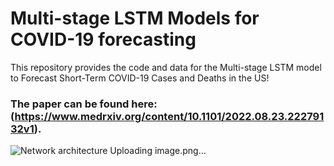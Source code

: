# Multi-stage LSTM Models for COVID-19 forecasting
This repository provides the code and data for the Multi-stage LSTM model to Forecast Short-Term COVID-19 Cases and Deaths in the US!
### The paper can be found here: (https://www.medrxiv.org/content/10.1101/2022.08.23.22279132v1).
![Network architecture ![Uploading image.png…]()
](https://github.com/hongru94/multi_stage_LSTM/blob/main/figures/figure_1.png?raw=true "Multi-stage LSTM model")
